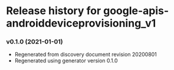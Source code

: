# Release history for google-apis-androiddeviceprovisioning_v1

### v0.1.0 (2021-01-01)

* Regenerated from discovery document revision 20200801
* Regenerated using generator version 0.1.0


